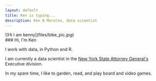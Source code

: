 ```yaml
---
layout: default
title: Ken is typing...
description: Ken B Morales, data scientist
---
```


<div class="row">
<div class="col-md-6">
![Hi I am kenny](files/bike_pic.jpg)
</div>
<div class="col-md-6">
### Hi, I'm Ken
        
I work with data, in Python and R.

I am currently a data scientist in the [New York State Attorney General's](https://ag.ny.gov/) Executive division.

In my spare time, I like to garden, read, and play board and video games.
</div>
</div>
